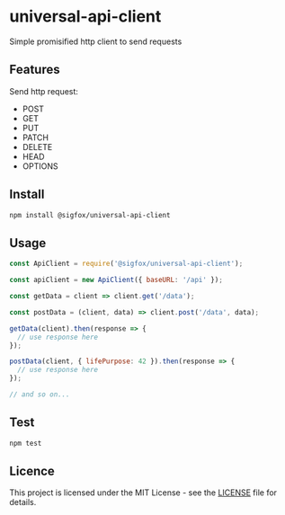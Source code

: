 # universal-api-client

Simple promisified http client to send requests

## Features

Send http request:

- POST
- GET
- PUT
- PATCH
- DELETE
- HEAD
- OPTIONS

## Install

```bash
npm install @sigfox/universal-api-client
```

## Usage

```javascript
const ApiClient = require('@sigfox/universal-api-client');

const apiClient = new ApiClient({ baseURL: '/api' });

const getData = client => client.get('/data');

const postData = (client, data) => client.post('/data', data);

getData(client).then(response => {
  // use response here
});

postData(client, { lifePurpose: 42 }).then(response => {
  // use response here
});

// and so on...
```

## Test

```bash
npm test
```

## Licence

This project is licensed under the MIT License - see the [LICENSE](https://gitlab.partners.sigfox.com/sigfox/flive-app/blob/master/LICENSE) file for details.
